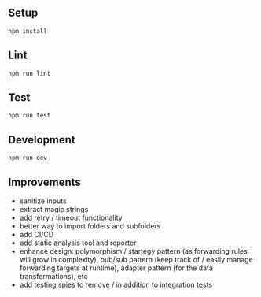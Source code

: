 ## Setup

```
npm install
```

## Lint

```
npm run lint
```

## Test

```
npm run test
```

## Development

```
npm run dev
```

## Improvements
- sanitize inputs
- extract magic strings
- add retry / timeout functionality
- better way to import folders and subfolders
- add CI/CD
- add static analysis tool and reporter
- enhance design: polymorphism / startegy pattern (as forwarding rules will grow in complexity), pub/sub pattern (keep track of / easily manage forwarding targets at runtime), adapter pattern (for the data transformations), etc
- add testing spies to remove / in addition to integration tests